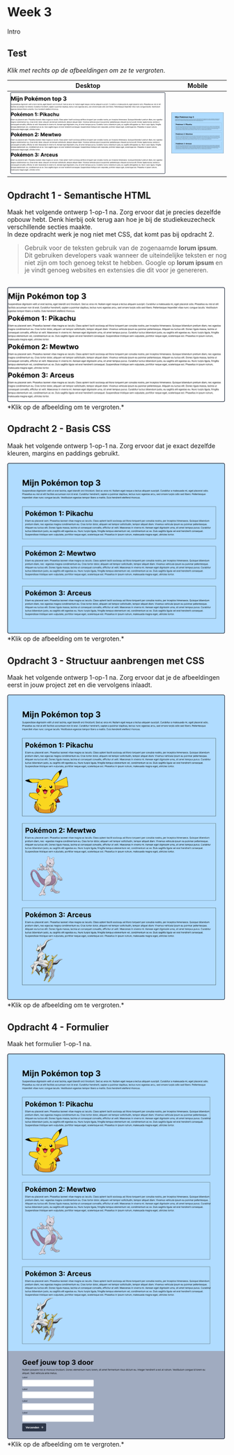 # Week 3

Intro

## Test

*Klik met rechts op de afbeeldingen om ze te vergroten*.

| Desktop                                              | Mobile     |
|------------------------------------------------------| --------------- |
| <img src="./images/Opdracht1.png" width="440"> | <img src="./images/Opdracht2.png" width="140">       |


## Opdracht 1 - Semantische HTML
Maak het volgende ontwerp 1-op-1 na. Zorg ervoor dat je precies dezelfde opbouw hebt. Denk hierbij ook terug aan hoe je bij de studiekeuzecheck verschillende secties maakte.
<br>
In deze opdracht werk je nog niet met CSS, dat komt pas bij opdracht 2.

> Gebruik voor de teksten gebruik van de zogenaamde **lorum ipsum**. Dit gebruiken developers vaak wanneer de uiteindelijke teksten er nog niet zijn om toch genoeg tekst te hebben. Google op **lorum ipsum** en je vindt genoeg websites en extensies die dit voor je genereren.

<br>

<img src="images/Opdracht1.png" alt="Opdracht 1" title="Opdracht 1" width="500">
<br>*Klik op de afbeelding om te vergroten.*

<br>


## Opdracht 2 - Basis CSS
Maak het volgende ontwerp 1-op-1 na. Zorg ervoor dat je exact dezelfde kleuren, margins en paddings gebruikt.

<img src="images/Opdracht2.png" alt="Opdracht 2" title="Opdracht 2" width="500">
<br>*Klik op de afbeelding om te vergroten.*

<br>


## Opdracht 3 - Structuur aanbrengen met CSS
Maak het volgende ontwerp 1-op-1 na. Zorg ervoor dat je de afbeeldingen eerst in jouw project zet en die vervolgens inlaadt.

<img src="images/Opdracht3.png" alt="Opdracht 3" title="Opdracht 3" width="500">
<br>*Klik op de afbeelding om te vergroten.*

<br>

## Opdracht 4 - Formulier
Maak het formulier 1-op-1 na. 

<img src="images/Opdracht4.png" alt="Opdracht 4" title="Opdracht 4" width="500">
<br>*Klik op de afbeelding om te vergroten.*